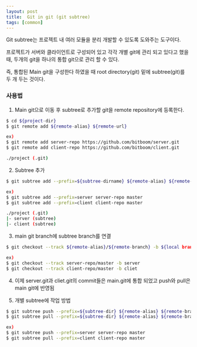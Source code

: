 ```yaml
---
layout: post
title:  Git in git (git subtree)
tags: [common]
---
```


Git subtree는 프로젝트 내 여러 모듈을 분리 개발할 수 있도록 도와주는 도구이다.

프로젝트가 서버와 클라이언트로 구성되어 있고 각각 개별 git에 관리 되고 있다고 했을 때, 두개의 git을 하나의 통합 git으로 관리 할 수 있다.

즉, 통합된 Main git을 구성한다 하였을 때 root directory(git) 밑에 subtree(git)를 두 개 두는 것이다.

### 사용법
1. Main git으로 이동 후 subtree로 추가할 git을 remote repository에 등록한다.  

```sh
$ cd ${project-dir}
$ git remote add ${remote-alias} ${remote-url}

ex)
$ git remote add server-repo https://github.com/bitboom/server.git
$ git remote add client-repo https://github.com/bitboom/client.git

./project (.git)
```

2. Subtree 추가  

```sh
$ git subtree add --prefix=${subtree-dirname} ${remote-alias} ${remote-branch}

ex)
$ git subtree add --prefix=server server-repo master
$ git subtree add --prefix=client client-repo master

./project (.git)
|- server (subtree)
|- client (subtree)
```

3. main git branch에 subtree branch를 연결  

```sh
$ git checkout --track ${remote-alias}/${remote-branch} -b ${local branch}

ex)
$ git checkout --track server-repo/master -b server
$ git checkout --track client-repo/master -b cliet
```

4. 이제 server.git과 cliet.git의 commit들은 main.git에 통합 되었고 push와 pull은 main git에 반영됨

5. 개별 subtree에 작업 방법  

```sh
$ git subtree push --prefix=${subtree-dir} ${remote-alias} ${remote-branch}
$ git subtree pull --prefix=${subtree-dir} ${remote-alias} ${remote-branch}

ex)
$ git subtree push --prefix=server server-repo master
$ git subtree pull --prefix=client client-repo master
```
